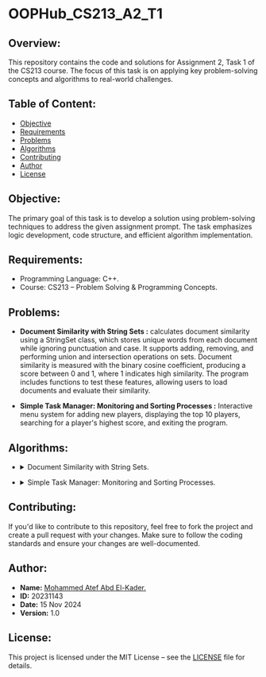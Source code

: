 # **OOPHub_CS213_A2_T1**

## **Overview:**
This repository contains the code and solutions for Assignment 2, Task 1 of the CS213 course. The focus of this task is on applying key problem-solving concepts and algorithms to real-world challenges.

## **Table of Content:**
- [Objective](#objective)
- [Requirements](#requirements)
- [Problems](#problems)
- [Algorithms](#algorithms)
- [Contributing](#contributing)
- [Author](#author)
- [License](#license)

## **Objective:**
The primary goal of this task is to develop a solution using problem-solving techniques to address the given assignment prompt. The task emphasizes logic development, code structure, and efficient algorithm implementation.

## **Requirements:**
- Programming Language: C++.
- Course: CS213 – Problem Solving & Programming Concepts.

## **Problems:**
- **Document Similarity with String Sets :** calculates document similarity using a StringSet class, which stores unique words from each document while ignoring punctuation and case. It supports adding, removing, and performing union and intersection operations on sets. Document similarity is measured with the binary cosine coefficient, producing a score between 0 and 1, where 1 indicates high similarity. The program includes functions to test these features, allowing users to load documents and evaluate their similarity.

- **Simple Task Manager: Monitoring and Sorting Processes :** Interactive menu system for adding new players, displaying the top 10 players, searching for a player's highest score, and exiting the program.

## **Algorithms:**

- <details>
    <summary>Document Similarity with String Sets.</summary>
    
</details>

- <details>
    <summary>Simple Task Manager: Monitoring and Sorting Processes.</summary>
    
</details>

## **Contributing:**
If you'd like to contribute to this repository, feel free to fork the project and create a pull request with your changes. Make sure to follow the coding standards and ensure your changes are well-documented.

## **Author:**
- **Name:** [Mohammed Atef Abd El-Kader.](https://www.linkedin.com/in/mohammed-atef-b0a408299/)
- **ID:** 20231143
- **Date:** 15 Nov 2024
- **Version:** 1.0

## **License:**
This project is licensed under the MIT License – see the [LICENSE](https://github.com/Mohammed-3tef/OOPHub_CS213_A2_T1/blob/main/LICENSE) file for details.
